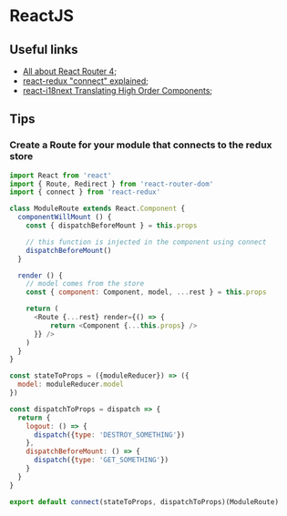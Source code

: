 # ReactJS

## Useful links

- [All about React Router 4](https://css-tricks.com/react-router-4/);
- [react-redux "connect" explained](http://www.sohamkamani.com/blog/2017/03/31/react-redux-connect-explained/);
- [react-i18next Translating High Order Components](https://react.i18next.com/components/translate-hoc.html);

## Tips

### Create a Route for your module that connects to the redux store

```javascript
import React from 'react'
import { Route, Redirect } from 'react-router-dom'
import { connect } from 'react-redux'

class ModuleRoute extends React.Component {
  componentWillMount () {
    const { dispatchBeforeMount } = this.props

    // this function is injected in the component using connect
    dispatchBeforeMount()
  }

  render () {
    // model comes from the store
    const { component: Component, model, ...rest } = this.props

    return (
      <Route {...rest} render={() => {
          return <Component {...this.props} />
      }} />
    )
  }
}

const stateToProps = ({moduleReducer}) => ({
  model: moduleReducer.model
})

const dispatchToProps = dispatch => {
  return {
    logout: () => {
      dispatch({type: 'DESTROY_SOMETHING'})
    },
    dispatchBeforeMount: () => {
      dispatch({type: 'GET_SOMETHING'})
    }
  }
}

export default connect(stateToProps, dispatchToProps)(ModuleRoute)
```
